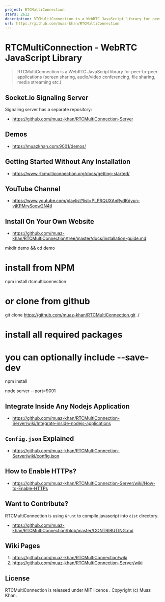 ```yaml
---
project: RTCMultiConnection
stars: 2612
description: RTCMultiConnection is a WebRTC JavaScript library for peer-to-peer applications (screen sharing, audio/video conferencing, file sharing, media streaming etc.)
url: https://github.com/muaz-khan/RTCMultiConnection
---
```


RTCMultiConnection - WebRTC JavaScript Library
==============================================

> RTCMultiConnection is a WebRTC JavaScript library for peer-to-peer applications (screen sharing, audio/video conferencing, file sharing, media streaming etc.)

Socket.io Signaling Server
--------------------------

Signaling server has a separate repository:

-   https://github.com/muaz-khan/RTCMultiConnection-Server

Demos
-----

-   https://muazkhan.com:9001/demos/

Getting Started Without Any Installation
----------------------------------------

-   https://www.rtcmulticonnection.org/docs/getting-started/

YouTube Channel
---------------

-   https://www.youtube.com/playlist?list=PLPRQUXAnRydKdyun-vjKPMrySoow2N4tl

Install On Your Own Website
---------------------------

-   https://github.com/muaz-khan/RTCMultiConnection/tree/master/docs/installation-guide.md

mkdir demo && cd demo

# install from NPM
npm install rtcmulticonnection

# or clone from github
git clone https://github.com/muaz-khan/RTCMultiConnection.git ./

# install all required packages
# you can optionally include --save-dev
npm install

node server --port=9001

Integrate Inside Any Nodejs Application
---------------------------------------

-   https://github.com/muaz-khan/RTCMultiConnection-Server/wiki/Integrate-inside-nodejs-applications

`Config.json` Explained
-----------------------

-   https://github.com/muaz-khan/RTCMultiConnection-Server/wiki/config.json

How to Enable HTTPs?
--------------------

-   https://github.com/muaz-khan/RTCMultiConnection-Server/wiki/How-to-Enable-HTTPs

Want to Contribute?
-------------------

RTCMultiConnection is using `Grunt` to compile javascript into `dist` directory:

-   https://github.com/muaz-khan/RTCMultiConnection/blob/master/CONTRIBUTING.md

Wiki Pages
----------

1.  https://github.com/muaz-khan/RTCMultiConnection/wiki
2.  https://github.com/muaz-khan/RTCMultiConnection-Server/wiki

License
-------

RTCMultiConnection is released under MIT licence . Copyright (c) Muaz Khan.

